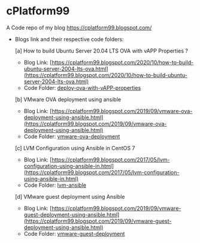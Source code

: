 # cPlatform99
A Code repo of my blog https://cplatform99.blogspot.com/

- Blogs link and their respective code folders:

  [a]  How to build Ubuntu Server 20.04 LTS OVA with vAPP Properties ?
  
    - Blog Link: [https://cplatform99.blogspot.com/2020/10/how-to-build-ubuntu-server-2004-lts-ova.html](https://cplatform99.blogspot.com/2020/10/how-to-build-ubuntu-server-2004-lts-ova.html)
    - Code Folder: [deploy-ova-with-vAPP-properties](https://github.com/Udayendu/cPlatform99/tree/main/deploy-ova-with-vAPP-properties)
  
  
  [b]  VMware OVA deployment using ansible
  
    - Blog Link: [https://cplatform99.blogspot.com/2019/09/vmware-ova-deployment-using-ansible.html](https://cplatform99.blogspot.com/2019/09/vmware-ova-deployment-using-ansible.html)
    - Code Folder: [vmware-ova-deployment](https://github.com/Udayendu/cPlatform99/tree/main/vmware-ova-deployment)
  

  [c]  LVM Configuration using Ansible in CentOS 7
  
    - Blog Link: [https://cplatform99.blogspot.com/2017/05/lvm-configuration-using-ansible-in.html](https://cplatform99.blogspot.com/2017/05/lvm-configuration-using-ansible-in.html)
    - Code Folder: [lvm-ansible](https://github.com/Udayendu/cPlatform99/tree/main/lvm-ansible)
   
  [d] VMware guest deployment using Ansible

    - Blog Link: [https://cplatform99.blogspot.com/2019/09/vmware-guest-deployment-using-ansible.html](https://cplatform99.blogspot.com/2019/09/vmware-guest-deployment-using-ansible.html)
    - Code Folder: [vmware-guest-deployment](https://github.com/Udayendu/cPlatform99/tree/main/vmware-guest-deployment)

